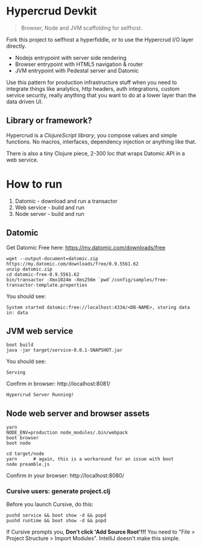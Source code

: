 # Hypercrud Devkit
> Browser, Node and JVM scaffolding for selfhost.

Fork this project to selfhost a hyperfiddle, or to use the Hypercrud I/O layer directly.

* Nodejs entrypoint with server side rendering
* Browser entrypoint with HTML5 navigation & router
* JVM entrypoint with Pedestal server and Datomic

Use this pattern for production infrastructure stuff when you need to integrate things like analytics, http headers, auth integrations, custom service security, really anything that you want to do at a lower layer than the data driven UI.

## Library or framework?

Hypercrud is a *ClojureScript library*, you compose values and simple functions. No macros, interfaces, dependency injection or anything like that.

There is also a tiny Clojure piece, 2-300 loc that wraps Datomic API in a web service.


# How to run

1. Datomic - download and run a transactor
2. Web service - build and run
3. Node server - build and run

## Datomic

Get Datomic Free here: https://my.datomic.com/downloads/free

    wget --output-document=datomic.zip https://my.datomic.com/downloads/free/0.9.5561.62
    unzip datomic.zip
    cd datomic-free-0.9.5561.62
    bin/transactor -Xmx1024m -Xms256m `pwd`/config/samples/free-transactor-template.properties
    
You should see:
    
    System started datomic:free://localhost:4334/<DB-NAME>, storing data in: data

## JVM web service

    boot build
    java -jar target/service-0.0.1-SNAPSHOT.jar
    
You should see:

    Serving

Confirm in browser: http://localhost:8081/

    Hypercrud Server Running!

## Node web server and browser assets

    yarn
    NODE_ENV=production node_modules/.bin/webpack
    boot browser
    boot node

    cd target/node
    yarn      # again, this is a workaround for an issue with boot
    node preamble.js

Confirm in your browser: http://localhost:8080/

### Cursive users: generate project.clj

Before you launch Cursive, do this:

    pushd service && boot show -d && popd
    pushd runtime && boot show -d && popd

If Cursive prompts you, **Don't click 'Add Source Root'!!!** You need to "File > Project Structure > Import Modules". IntelliJ doesn't make this simple.
